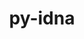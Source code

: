 ---
title: "py-idna"
layout: cache
categories: [package, develop-2024-09-22]
meta: {"versions": ["3.4"], "compilers": ["apple-clang@=15.0.0", "cce@=15.0.1", "gcc@=11.1.0", "gcc@=11.4.0", "gcc@=7.3.1", "gcc@=9.4.0", "oneapi@=2024.2.1"], "oss": ["amzn2", "rhel8", "ubuntu20.04", "ubuntu22.04", "ventura"], "platforms": ["darwin", "linux"], "targets": ["aarch64", "neoverse_n1", "neoverse_v1", "neoverse_v2", "ppc64le", "x86_64_v3", "zen4"], "stacks": ["aws-isc", "aws-isc-aarch64", "data-vis-sdk", "e4s-cray-rhel", "e4s-neoverse-v2", "e4s-neoverse_v1", "e4s-oneapi", "e4s-power", "ml-darwin-aarch64-mps", "ml-linux-x86_64-cpu", "ml-linux-x86_64-cuda", "ml-linux-x86_64-rocm", "root"], "num_specs": 17, "num_specs_by_stack": {"ml-darwin-aarch64-mps": 2, "root": 17, "aws-isc-aarch64": 2, "aws-isc": 1, "e4s-cray-rhel": 1, "e4s-power": 2, "data-vis-sdk": 2, "e4s-neoverse_v1": 2, "e4s-neoverse-v2": 1, "ml-linux-x86_64-rocm": 2, "ml-linux-x86_64-cuda": 2, "ml-linux-x86_64-cpu": 2, "e4s-oneapi": 2}}
spec_details: [{"hash": "v2p2w5vbhf3uzc5xnyx62cxnp2dmoklx", "compiler": "apple-clang@=15.0.0", "versions": ["3.4"], "os": "ventura", "platform": "darwin", "target": "aarch64", "variants": ["build_system=python_pip"], "stacks": ["ml-darwin-aarch64-mps", "root"], "size": "-", "tarball": "https://binaries.spack.io/develop-2024-09-22/build_cache/darwin-ventura-aarch64/apple-clang-15.0.0/py-idna-3.4/darwin-ventura-aarch64-apple-clang-15.0.0-py-idna-3.4-v2p2w5vbhf3uzc5xnyx62cxnp2dmoklx.spack"}, {"hash": "jxvnltqvgmofpw77vaevuxbrp7xwuoc2", "compiler": "apple-clang@=15.0.0", "versions": ["3.4"], "os": "ventura", "platform": "darwin", "target": "aarch64", "variants": ["build_system=python_pip"], "stacks": ["ml-darwin-aarch64-mps", "root"], "size": "-", "tarball": "https://binaries.spack.io/develop-2024-09-22/build_cache/darwin-ventura-aarch64/apple-clang-15.0.0/py-idna-3.4/darwin-ventura-aarch64-apple-clang-15.0.0-py-idna-3.4-jxvnltqvgmofpw77vaevuxbrp7xwuoc2.spack"}, {"hash": "x7npcja6cvvy75xxjtguav4tqh6w3b3u", "compiler": "gcc@=7.3.1", "versions": ["3.4"], "os": "amzn2", "platform": "linux", "target": "aarch64", "variants": ["build_system=python_pip"], "stacks": ["root", "aws-isc-aarch64"], "size": "-", "tarball": "https://binaries.spack.io/develop-2024-09-22/build_cache/linux-amzn2-aarch64/gcc-7.3.1/py-idna-3.4/linux-amzn2-aarch64-gcc-7.3.1-py-idna-3.4-x7npcja6cvvy75xxjtguav4tqh6w3b3u.spack"}, {"hash": "eu3vrevjsal2tekukmoinar7xnvv2uxq", "compiler": "gcc@=7.3.1", "versions": ["3.4"], "os": "amzn2", "platform": "linux", "target": "neoverse_n1", "variants": ["build_system=python_pip"], "stacks": ["root", "aws-isc-aarch64"], "size": "-", "tarball": "https://binaries.spack.io/develop-2024-09-22/build_cache/linux-amzn2-neoverse_n1/gcc-7.3.1/py-idna-3.4/linux-amzn2-neoverse_n1-gcc-7.3.1-py-idna-3.4-eu3vrevjsal2tekukmoinar7xnvv2uxq.spack"}, {"hash": "cld722kxsugiu65v552buejdtgwahzmi", "compiler": "gcc@=7.3.1", "versions": ["3.4"], "os": "amzn2", "platform": "linux", "target": "x86_64_v3", "variants": ["build_system=python_pip"], "stacks": ["root", "aws-isc"], "size": "-", "tarball": "https://binaries.spack.io/develop-2024-09-22/build_cache/linux-amzn2-x86_64_v3/gcc-7.3.1/py-idna-3.4/linux-amzn2-x86_64_v3-gcc-7.3.1-py-idna-3.4-cld722kxsugiu65v552buejdtgwahzmi.spack"}, {"hash": "gnreffy7qwxhcubqvavvsprn3z7tyq3j", "compiler": "cce@=15.0.1", "versions": ["3.4"], "os": "rhel8", "platform": "linux", "target": "zen4", "variants": ["build_system=python_pip"], "stacks": ["e4s-cray-rhel", "root"], "size": "-", "tarball": "https://binaries.spack.io/develop-2024-09-22/build_cache/linux-rhel8-zen4/cce-15.0.1/py-idna-3.4/linux-rhel8-zen4-cce-15.0.1-py-idna-3.4-gnreffy7qwxhcubqvavvsprn3z7tyq3j.spack"}, {"hash": "6jsw4p3cqkb3isefg6xsxvtu2eihl7l3", "compiler": "gcc@=9.4.0", "versions": ["3.4"], "os": "ubuntu20.04", "platform": "linux", "target": "ppc64le", "variants": ["build_system=python_pip"], "stacks": ["e4s-power", "root"], "size": "-", "tarball": "https://binaries.spack.io/develop-2024-09-22/build_cache/linux-ubuntu20.04-ppc64le/gcc-9.4.0/py-idna-3.4/linux-ubuntu20.04-ppc64le-gcc-9.4.0-py-idna-3.4-6jsw4p3cqkb3isefg6xsxvtu2eihl7l3.spack"}, {"hash": "qt572csvtquzph3yzmrighreeoqruobq", "compiler": "gcc@=9.4.0", "versions": ["3.4"], "os": "ubuntu20.04", "platform": "linux", "target": "ppc64le", "variants": ["build_system=python_pip"], "stacks": ["e4s-power", "root"], "size": "-", "tarball": "https://binaries.spack.io/develop-2024-09-22/build_cache/linux-ubuntu20.04-ppc64le/gcc-9.4.0/py-idna-3.4/linux-ubuntu20.04-ppc64le-gcc-9.4.0-py-idna-3.4-qt572csvtquzph3yzmrighreeoqruobq.spack"}, {"hash": "brjzgvr5r4fkblqsmlasj7xpn5rxab35", "compiler": "gcc@=11.1.0", "versions": ["3.4"], "os": "ubuntu20.04", "platform": "linux", "target": "x86_64_v3", "variants": ["build_system=python_pip"], "stacks": ["root", "data-vis-sdk"], "size": "-", "tarball": "https://binaries.spack.io/develop-2024-09-22/build_cache/linux-ubuntu20.04-x86_64_v3/gcc-11.1.0/py-idna-3.4/linux-ubuntu20.04-x86_64_v3-gcc-11.1.0-py-idna-3.4-brjzgvr5r4fkblqsmlasj7xpn5rxab35.spack"}, {"hash": "5wwrwjz6ywet6bxivm7r2ocgblymaqld", "compiler": "gcc@=11.1.0", "versions": ["3.4"], "os": "ubuntu20.04", "platform": "linux", "target": "x86_64_v3", "variants": ["build_system=python_pip"], "stacks": ["root", "data-vis-sdk"], "size": "-", "tarball": "https://binaries.spack.io/develop-2024-09-22/build_cache/linux-ubuntu20.04-x86_64_v3/gcc-11.1.0/py-idna-3.4/linux-ubuntu20.04-x86_64_v3-gcc-11.1.0-py-idna-3.4-5wwrwjz6ywet6bxivm7r2ocgblymaqld.spack"}, {"hash": "5wklddebiiha2b3qxdue52gp53dydu7o", "compiler": "gcc@=11.4.0", "versions": ["3.4"], "os": "ubuntu22.04", "platform": "linux", "target": "neoverse_v1", "variants": ["build_system=python_pip"], "stacks": ["root", "e4s-neoverse_v1"], "size": "-", "tarball": "https://binaries.spack.io/develop-2024-09-22/build_cache/linux-ubuntu22.04-neoverse_v1/gcc-11.4.0/py-idna-3.4/linux-ubuntu22.04-neoverse_v1-gcc-11.4.0-py-idna-3.4-5wklddebiiha2b3qxdue52gp53dydu7o.spack"}, {"hash": "umedf6rgtsyuv6ahwt4aiccac77bwita", "compiler": "gcc@=11.4.0", "versions": ["3.4"], "os": "ubuntu22.04", "platform": "linux", "target": "neoverse_v1", "variants": ["build_system=python_pip"], "stacks": ["root", "e4s-neoverse_v1"], "size": "-", "tarball": "https://binaries.spack.io/develop-2024-09-22/build_cache/linux-ubuntu22.04-neoverse_v1/gcc-11.4.0/py-idna-3.4/linux-ubuntu22.04-neoverse_v1-gcc-11.4.0-py-idna-3.4-umedf6rgtsyuv6ahwt4aiccac77bwita.spack"}, {"hash": "shhs3hdzy3jh2xpiqlqmbln673wiwcyz", "compiler": "gcc@=11.4.0", "versions": ["3.4"], "os": "ubuntu22.04", "platform": "linux", "target": "neoverse_v2", "variants": ["build_system=python_pip"], "stacks": ["e4s-neoverse-v2", "root"], "size": "-", "tarball": "https://binaries.spack.io/develop-2024-09-22/build_cache/linux-ubuntu22.04-neoverse_v2/gcc-11.4.0/py-idna-3.4/linux-ubuntu22.04-neoverse_v2-gcc-11.4.0-py-idna-3.4-shhs3hdzy3jh2xpiqlqmbln673wiwcyz.spack"}, {"hash": "7ywx2r3v3u3tpgid2orjnyngepubcr4k", "compiler": "gcc@=11.4.0", "versions": ["3.4"], "os": "ubuntu22.04", "platform": "linux", "target": "x86_64_v3", "variants": ["build_system=python_pip"], "stacks": ["ml-linux-x86_64-rocm", "ml-linux-x86_64-cuda", "ml-linux-x86_64-cpu", "root"], "size": "-", "tarball": "https://binaries.spack.io/develop-2024-09-22/build_cache/linux-ubuntu22.04-x86_64_v3/gcc-11.4.0/py-idna-3.4/linux-ubuntu22.04-x86_64_v3-gcc-11.4.0-py-idna-3.4-7ywx2r3v3u3tpgid2orjnyngepubcr4k.spack"}, {"hash": "4rg7jqnirnjf2w2hueiv2krown7kzg5x", "compiler": "gcc@=11.4.0", "versions": ["3.4"], "os": "ubuntu22.04", "platform": "linux", "target": "x86_64_v3", "variants": ["build_system=python_pip"], "stacks": ["ml-linux-x86_64-rocm", "ml-linux-x86_64-cuda", "ml-linux-x86_64-cpu", "root"], "size": "-", "tarball": "https://binaries.spack.io/develop-2024-09-22/build_cache/linux-ubuntu22.04-x86_64_v3/gcc-11.4.0/py-idna-3.4/linux-ubuntu22.04-x86_64_v3-gcc-11.4.0-py-idna-3.4-4rg7jqnirnjf2w2hueiv2krown7kzg5x.spack"}, {"hash": "omodrs57latyntb6gy2sfq35ea3weda3", "compiler": "oneapi@=2024.2.1", "versions": ["3.4"], "os": "ubuntu22.04", "platform": "linux", "target": "x86_64_v3", "variants": ["build_system=python_pip"], "stacks": ["e4s-oneapi", "root"], "size": "-", "tarball": "https://binaries.spack.io/develop-2024-09-22/build_cache/linux-ubuntu22.04-x86_64_v3/oneapi-2024.2.1/py-idna-3.4/linux-ubuntu22.04-x86_64_v3-oneapi-2024.2.1-py-idna-3.4-omodrs57latyntb6gy2sfq35ea3weda3.spack"}, {"hash": "sybsd27ggbx4pkzkcelequpx33bpuxpa", "compiler": "oneapi@=2024.2.1", "versions": ["3.4"], "os": "ubuntu22.04", "platform": "linux", "target": "x86_64_v3", "variants": ["build_system=python_pip"], "stacks": ["e4s-oneapi", "root"], "size": "-", "tarball": "https://binaries.spack.io/develop-2024-09-22/build_cache/linux-ubuntu22.04-x86_64_v3/oneapi-2024.2.1/py-idna-3.4/linux-ubuntu22.04-x86_64_v3-oneapi-2024.2.1-py-idna-3.4-sybsd27ggbx4pkzkcelequpx33bpuxpa.spack"}]
---